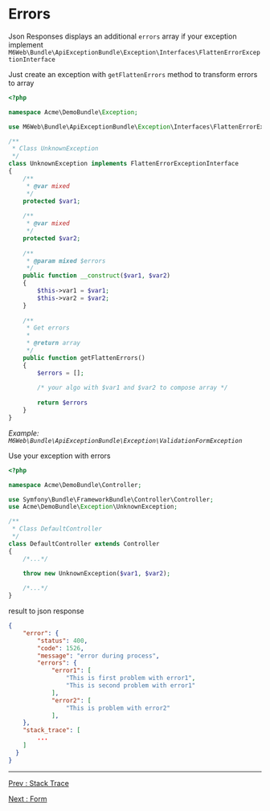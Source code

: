 # Errors

Json Responses displays an additional `errors` array if your exception implement `M6Web\Bundle\ApiExceptionBundle\Exception\Interfaces\FlattenErrorExceptionInterface`

Just create an exception with `getFlattenErrors` method to transform errors to array

```php
<?php 

namespace Acme\DemoBundle\Exception;

use M6Web\Bundle\ApiExceptionBundle\Exception\Interfaces\FlattenErrorExceptionInterface;

/**
 * Class UnknownException
 */
class UnknownException implements FlattenErrorExceptionInterface
{
    /**
     * @var mixed
     */
    protected $var1;
    
    /**
     * @var mixed
     */
    protected $var2;
    
    /**
     * @param mixed $errors
     */
    public function __construct($var1, $var2)
    {
        $this->var1 = $var1;
        $this->var2 = $var2;
    }
    
    /**
     * Get errors
     *
     * @return array
     */
    public function getFlattenErrors()
    {
        $errors = [];
        
        /* your algo with $var1 and $var2 to compose array */
        
        return $errors
    }
}
```
*Example: `M6Web\Bundle\ApiExceptionBundle\Exception\ValidationFormException`*

Use your exception with errors

```php
<?php 

namespace Acme\DemoBundle\Controller;

use Symfony\Bundle\FrameworkBundle\Controller\Controller;
use Acme\DemoBundle\Exception\UnknownException;

/**
 * Class DefaultController
 */
class DefaultController extends Controller
{
    /*...*/

    throw new UnknownException($var1, $var2);
            
    /*...*/
}
```

result to json response

```json
{
    "error": {
        "status": 400,
        "code": 1526,
        "message": "error during process",
        "errors": {
            "error1": [
                "This is first problem with error1",
                "This is second problem with error1"
            ],
            "error2": [
                "This is problem with error2"
            ],
    },
    "stack_trace": [
        ...
    ]
  }
}
```

---

[Prev : Stack Trace](https://github.com/M6Web/ApiExceptionBundle/blob/master/Resources/doc/stack_trace.md)

[Next : Form](https://github.com/M6Web/ApiExceptionBundle/blob/master/Resources/doc/form.md)
